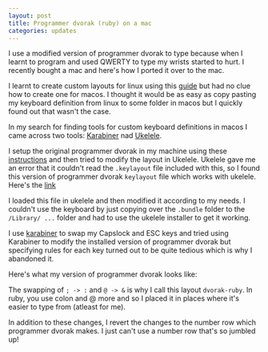 ```yaml
---
layout: post
title: Programmer dvorak (ruby) on a mac
categories: updates
---
```


I use a modified version of programmer dvorak to type because when I learnt to program and used QWERTY to type my wrists started to hurt. I recently bought a mac and here's how I ported it over to the mac.

I learnt to create custom layouts for linux using this [guide](https://askubuntu.com/a/511142) but had no clue how to create one for macos. I thought it would be as easy as copy pasting my keyboard definition from linux to some folder in macos but I quickly found out that wasn't the case.

In my search for finding tools for custom keyboard definitions in macos I came across two tools: [Karabiner](https://karabiner-elements.pqrs.org/) nad [Ukelele](https://software.sil.org/ukelele/).

I setup the original programmer dvorak in my machine using these [instructions](https://www.kaufmann.no/roland/dvorak/macosx.html) and then tried to modify the layout in Ukelele. Ukelele gave me an error that it couldn't read the `.keylayout` file included with this, so I found this version of programmer dvorak `keylayout` file which works with ukelele. Here's the [link](https://github.com/jayliu50/macos-programmer-dvorak)

I loaded this file in ukelele and then modified it according to my needs. I couldn't use the keyboard by just copying over the `.bundle` folder to the `/Library/ ...` folder and had to use the ukelele installer to get it working.

I use [karabiner](https://karabiner-elements.pqrs.org/) to swap my Capslock and ESC keys and tried using Karabiner to modify the installed version of programmer dvorak but specifying rules for each key turned out to be quite tedious which is why I abandoned it.

Here's what my version of programmer dvorak looks like:
<img style="float: right" src="/images/programmer-dvorak-ruby.png" alt="">

The swapping of `; -> :` and `@ -> &` is why I call this layout `dvorak-ruby`. In ruby, you use colon and @ more and so I placed it in places where it's easier to type from (atleast for me).

In addition to these changes, I revert the changes to the number row which programmer dvorak makes. I just can't use a number row that's so jumbled up!
